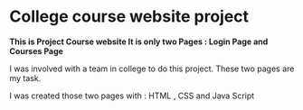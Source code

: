 <h1>College course website project </h1>
<p><b>This is Project Course website It is only two Pages : Login Page and Courses Page</b></p>
<p>I was involved with a team in college to do this project. These two pages are my task. </p>
<p>I was created those two pages with : HTML , CSS and Java Script</p>
